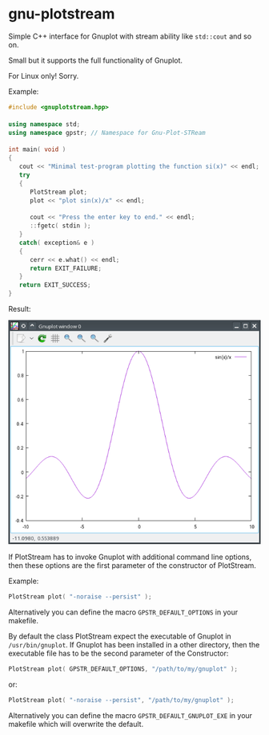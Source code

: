 # gnu-plotstream
Simple C++ interface for Gnuplot with stream ability like ```std::cout``` and so on.

Small but it supports the full functionality of Gnuplot.

For Linux only! Sorry.

Example:
```C++
#include <gnuplotstream.hpp>

using namespace std;
using namespace gpstr; // Namespace for Gnu-Plot-STReam

int main( void )
{
   cout << "Minimal test-program plotting the function si(x)" << endl;
   try
   {
      PlotStream plot;
      plot << "plot sin(x)/x" << endl;

      cout << "Press the enter key to end." << endl;
      ::fgetc( stdin );
   }
   catch( exception& e )
   {
      cerr << e.what() << endl;
      return EXIT_FAILURE;
   }
   return EXIT_SUCCESS;
}
```
Result:

![Result of example above](./plotstream_result.png)

If PlotStream has to invoke Gnuplot with additional command line options,
then these options are the first parameter of the constructor of PlotStream.

Example:
```C++
PlotStream plot( "-noraise --persist" );
```
Alternatively you can define the macro ```GPSTR_DEFAULT_OPTIONS``` in your makefile.

By default the class PlotStream expect the executable of Gnuplot in ```/usr/bin/gnuplot```.
If Gnuplot has been installed in a other directory,
then the executable file has to be the second parameter of the Constructor:
```C++
PlotStream plot( GPSTR_DEFAULT_OPTIONS, "/path/to/my/gnuplot" );
```
or:
```C++
PlotStream plot( "-noraise --persist", "/path/to/my/gnuplot" );
```
Alternatively you can define the macro ```GPSTR_DEFAULT_GNUPLOT_EXE``` in your makefile which will overwrite the default.